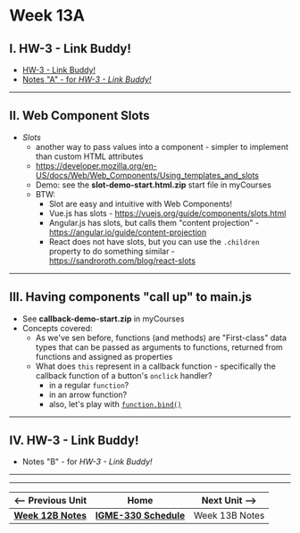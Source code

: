 # Week 13A

## I. HW-3 - Link Buddy!

- [HW-3 - Link Buddy!](../hw/hw-3.md)
- [Notes "A" - for *HW-3 - Link Buddy!*](../hw/hw-3-notes-A.md)

<hr>

## II. Web Component Slots

- *Slots*
  - another way to pass values into a component - simpler to implement than custom HTML attributes
  - https://developer.mozilla.org/en-US/docs/Web/Web_Components/Using_templates_and_slots
  - Demo: see the **slot-demo-start.html.zip** start file in myCourses
  - BTW:
    - Slot are easy and intuitive with Web Components!
    - Vue.js has slots - https://vuejs.org/guide/components/slots.html
    - Angular.js has slots, but calls them "content projection" - https://angular.io/guide/content-projection
    - React does not have slots, but you can use the `.children` property to do something similar - https://sandroroth.com/blog/react-slots

<hr>

## III. Having components "call up" to main.js

- See **callback-demo-start.zip** in myCourses
- Concepts covered:
  - As we've sen before, functions (and methods) are "First-class" data types that can be passed as arguments to functions, returned from functions and assigned as properties
  - What does `this` represent in a callback function - specifically the callback function of a button's `onclick` handler?
    - in a regular `function`?
    - in an arrow function?
    - also, let's play with [`function.bind()`](https://developer.mozilla.org/en-US/docs/Web/JavaScript/Reference/Global_objects/Function/bind)

<hr>

## IV. HW-3 - Link Buddy!

- Notes "B" - for *HW-3 - Link Buddy!*


<hr><hr>


| <-- Previous Unit | Home | Next Unit -->
| --- | --- | --- 
| [**Week 12B Notes**](12B.md)  |  [**IGME-330 Schedule**](../schedule.md) | Week 13B Notes
